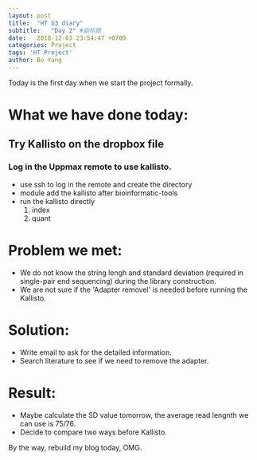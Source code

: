 ```yaml
---
layout: post
title:  "HT G3 diary"
subtitle:   "Day 2" #副标题
date:   2018-12-03 23:54:47 +0700
categories: Project
tags: 'HT Project'
author: Bo Yang
---
```

Today is the first day when we start the project formally.

# What we have done today:
## Try Kallisto on the dropbox file
### Log in the Uppmax remote to use kallisto.
- use ssh to log in the remote and create the directory
- module add the kallisto after bioinformatic-tools
- run the kallisto directly 
    1. index
    2. quant
# Problem we met:
- We do not know the string lengh and standard deviation (required in single-pair end sequencing) during the library construction.
- We are not sure if the 'Adapter removel' is needed before running the Kallisto.

# Solution:
- Write email to ask for the detailed information.
- Search literature to see if we need to remove the adapter.

# Result:
- Maybe calculate the SD value tomorrow, the average read lengnth we can use is 75/76.
- Decide to compare two ways before Kallisto.

By the way, rebuild my blog today, OMG.
    
